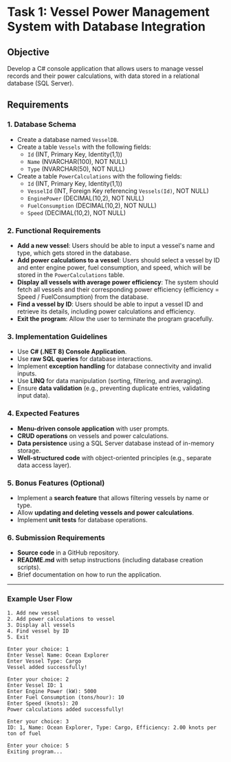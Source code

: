 # **Task 1: Vessel Power Management System with Database Integration**

## **Objective**

Develop a C# console application that allows users to manage vessel records and their power calculations, with data stored in a relational database (SQL Server).

## **Requirements**

### **1. Database Schema**

- Create a database named `VesselDB`.
- Create a table `Vessels` with the following fields:
  - `Id` (INT, Primary Key, Identity(1,1))
  - `Name` (NVARCHAR(100), NOT NULL)
  - `Type` (NVARCHAR(50), NOT NULL)
- Create a table `PowerCalculations` with the following fields:
  - `Id` (INT, Primary Key, Identity(1,1))
  - `VesselId` (INT, Foreign Key referencing `Vessels(Id)`, NOT NULL)
  - `EnginePower` (DECIMAL(10,2), NOT NULL)
  - `FuelConsumption` (DECIMAL(10,2), NOT NULL)
  - `Speed` (DECIMAL(10,2), NOT NULL)

### **2. Functional Requirements**

- **Add a new vessel**: Users should be able to input a vessel's name and type, which gets stored in the database.
- **Add power calculations to a vessel**: Users should select a vessel by ID and enter engine power, fuel consumption, and speed, which will be stored in the `PowerCalculations` table.
- **Display all vessels with average power efficiency**: The system should fetch all vessels and their corresponding power efficiency (efficiency = Speed / FuelConsumption) from the database.
- **Find a vessel by ID**: Users should be able to input a vessel ID and retrieve its details, including power calculations and efficiency.
- **Exit the program**: Allow the user to terminate the program gracefully.

### **3. Implementation Guidelines**

- Use **C# (.NET 8) Console Application**.
- Use **raw SQL queries** for database interactions.
- Implement **exception handling** for database connectivity and invalid inputs.
- Use **LINQ** for data manipulation (sorting, filtering, and averaging).
- Ensure **data validation** (e.g., preventing duplicate entries, validating input data).

### **4. Expected Features**

- **Menu-driven console application** with user prompts.
- **CRUD operations** on vessels and power calculations.
- **Data persistence** using a SQL Server database instead of in-memory storage.
- **Well-structured code** with object-oriented principles (e.g., separate data access layer).

### **5. Bonus Features (Optional)**

- Implement a **search feature** that allows filtering vessels by name or type.
- Allow **updating and deleting vessels and power calculations**.
- Implement **unit tests** for database operations.

### **6. Submission Requirements**

- **Source code** in a GitHub repository.
- **README.md** with setup instructions (including database creation scripts).
- Brief documentation on how to run the application.

---

### **Example User Flow**

```
1. Add new vessel
2. Add power calculations to vessel
3. Display all vessels
4. Find vessel by ID
5. Exit

Enter your choice: 1
Enter Vessel Name: Ocean Explorer
Enter Vessel Type: Cargo
Vessel added successfully!

Enter your choice: 2
Enter Vessel ID: 1
Enter Engine Power (kW): 5000
Enter Fuel Consumption (tons/hour): 10
Enter Speed (knots): 20
Power calculations added successfully!

Enter your choice: 3
ID: 1, Name: Ocean Explorer, Type: Cargo, Efficiency: 2.00 knots per ton of fuel

Enter your choice: 5
Exiting program...
```

